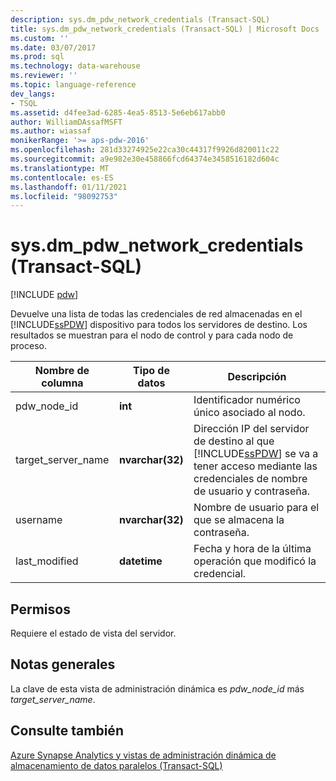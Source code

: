 ```yaml
---
description: sys.dm_pdw_network_credentials (Transact-SQL)
title: sys.dm_pdw_network_credentials (Transact-SQL) | Microsoft Docs
ms.custom: ''
ms.date: 03/07/2017
ms.prod: sql
ms.technology: data-warehouse
ms.reviewer: ''
ms.topic: language-reference
dev_langs:
- TSQL
ms.assetid: d4fee3ad-6285-4ea5-8513-5e6eb617abb0
author: WilliamDAssafMSFT
ms.author: wiassaf
monikerRange: '>= aps-pdw-2016'
ms.openlocfilehash: 281d33274925e22ca30c44317f9926d820011c22
ms.sourcegitcommit: a9e982e30e458866fcd64374e3458516182d604c
ms.translationtype: MT
ms.contentlocale: es-ES
ms.lasthandoff: 01/11/2021
ms.locfileid: "98092753"
---
```

# <a name="sysdm_pdw_network_credentials-transact-sql"></a>sys.dm_pdw_network_credentials (Transact-SQL)
[!INCLUDE [pdw](../../includes/applies-to-version/pdw.md)]

  Devuelve una lista de todas las credenciales de red almacenadas en el [!INCLUDE[ssPDW](../../includes/sspdw-md.md)] dispositivo para todos los servidores de destino. Los resultados se muestran para el nodo de control y para cada nodo de proceso.  
  
|Nombre de columna|Tipo de datos|Descripción|  
|-----------------|---------------|-----------------|  
|pdw_node_id|**int**|Identificador numérico único asociado al nodo.|  
|target_server_name|**nvarchar(32)**|Dirección IP del servidor de destino al que [!INCLUDE[ssPDW](../../includes/sspdw-md.md)] se va a tener acceso mediante las credenciales de nombre de usuario y contraseña.|  
|username|**nvarchar(32)**|Nombre de usuario para el que se almacena la contraseña.|  
|last_modified|**datetime**|Fecha y hora de la última operación que modificó la credencial.|  
  
## <a name="permissions"></a>Permisos  
 Requiere el estado de vista del servidor.  
  
## <a name="general-remarks"></a>Notas generales  
 La clave de esta vista de administración dinámica es *pdw_node_id* más *target_server_name*.  
  
## <a name="see-also"></a>Consulte también  
 [Azure Synapse Analytics y vistas de administración dinámica de almacenamiento de datos paralelos &#40;Transact-SQL&#41;](../../relational-databases/system-dynamic-management-views/sql-and-parallel-data-warehouse-dynamic-management-views.md)  
  
  
